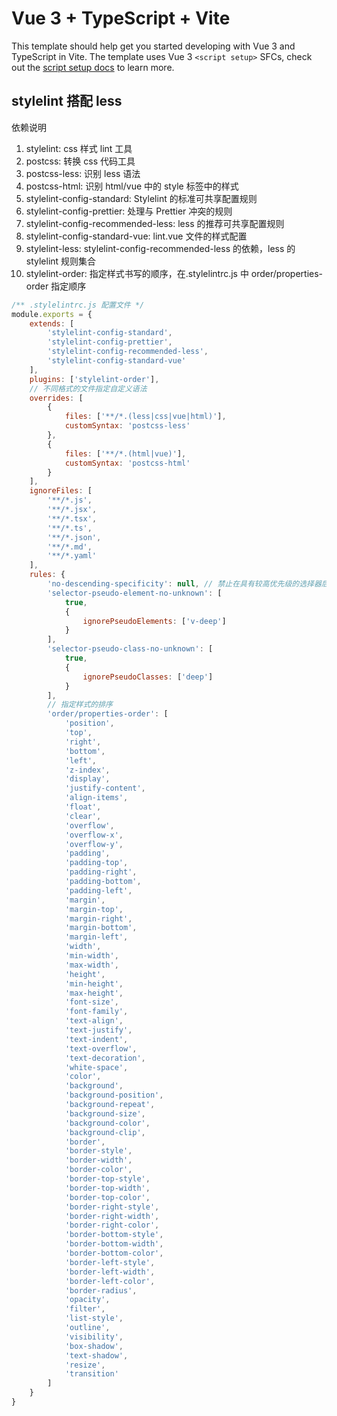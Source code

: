 # Vue 3 + TypeScript + Vite

This template should help get you started developing with Vue 3 and TypeScript in Vite. The template uses Vue 3 `<script setup>` SFCs, check out the [script setup docs](https://v3.vuejs.org/api/sfc-script-setup.html#sfc-script-setup) to learn more.

## stylelint 搭配 less

依赖说明

1.  stylelint: css 样式 lint 工具
2.  postcss: 转换 css 代码工具
3.  postcss-less: 识别 less 语法
4.  postcss-html: 识别 html/vue 中的 style 标签中的样式
5.  stylelint-config-standard: Stylelint 的标准可共享配置规则
6.  stylelint-config-prettier: 处理与 Prettier 冲突的规则
7.  stylelint-config-recommended-less: less 的推荐可共享配置规则
8.  stylelint-config-standard-vue: lint.vue 文件的样式配置
9.  stylelint-less: stylelint-config-recommended-less 的依赖，less 的 stylelint 规则集合
10. stylelint-order: 指定样式书写的顺序，在.stylelintrc.js 中 order/properties-order 指定顺序

```js
/** .stylelintrc.js 配置文件 */
module.exports = {
	extends: [
		'stylelint-config-standard',
		'stylelint-config-prettier',
		'stylelint-config-recommended-less',
		'stylelint-config-standard-vue'
	],
	plugins: ['stylelint-order'],
	// 不同格式的文件指定自定义语法
	overrides: [
		{
			files: ['**/*.(less|css|vue|html)'],
			customSyntax: 'postcss-less'
		},
		{
			files: ['**/*.(html|vue)'],
			customSyntax: 'postcss-html'
		}
	],
	ignoreFiles: [
		'**/*.js',
		'**/*.jsx',
		'**/*.tsx',
		'**/*.ts',
		'**/*.json',
		'**/*.md',
		'**/*.yaml'
	],
	rules: {
		'no-descending-specificity': null, // 禁止在具有较高优先级的选择器后出现被其覆盖的较低优先级的选择器
		'selector-pseudo-element-no-unknown': [
			true,
			{
				ignorePseudoElements: ['v-deep']
			}
		],
		'selector-pseudo-class-no-unknown': [
			true,
			{
				ignorePseudoClasses: ['deep']
			}
		],
		// 指定样式的排序
		'order/properties-order': [
			'position',
			'top',
			'right',
			'bottom',
			'left',
			'z-index',
			'display',
			'justify-content',
			'align-items',
			'float',
			'clear',
			'overflow',
			'overflow-x',
			'overflow-y',
			'padding',
			'padding-top',
			'padding-right',
			'padding-bottom',
			'padding-left',
			'margin',
			'margin-top',
			'margin-right',
			'margin-bottom',
			'margin-left',
			'width',
			'min-width',
			'max-width',
			'height',
			'min-height',
			'max-height',
			'font-size',
			'font-family',
			'text-align',
			'text-justify',
			'text-indent',
			'text-overflow',
			'text-decoration',
			'white-space',
			'color',
			'background',
			'background-position',
			'background-repeat',
			'background-size',
			'background-color',
			'background-clip',
			'border',
			'border-style',
			'border-width',
			'border-color',
			'border-top-style',
			'border-top-width',
			'border-top-color',
			'border-right-style',
			'border-right-width',
			'border-right-color',
			'border-bottom-style',
			'border-bottom-width',
			'border-bottom-color',
			'border-left-style',
			'border-left-width',
			'border-left-color',
			'border-radius',
			'opacity',
			'filter',
			'list-style',
			'outline',
			'visibility',
			'box-shadow',
			'text-shadow',
			'resize',
			'transition'
		]
	}
}
```
